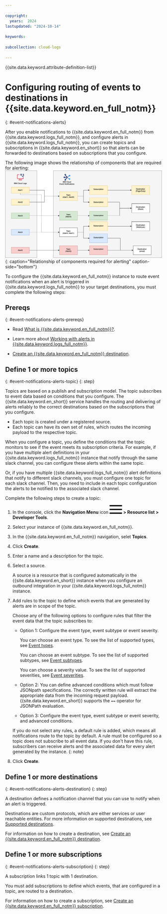 ```yaml
---

copyright:
  years:  2024
lastupdated: "2024-10-14"

keywords:

subcollection: cloud-logs

---
```


{{site.data.keyword.attribute-definition-list}}

# Configuring routing of events to destinations in {{site.data.keyword.en_full_notm}}
{: #event-notifications-alerts}

After you enable notifications to {{site.data.keyword.en_full_notm}} from {{site.data.keyword.logs_full_notm}}, and configure alerts in {{site.data.keyword.logs_full_notm}}, you can create topics and subscriptions in {{site.data.keyword.en_short}} so that alerts can be forwarded to destinations based on subscriptions that you configure.


The following image shows the relationship of components that are required for alerting:
![Relationship of components required for alerting](../images/event-notification-resources.svg "Relationship of components required for alerting"){: caption="Relationship of components required for alerting" caption-side="bottom"}

To configure the {{site.data.keyword.en_full_notm}} instance to route event notifications when an alert is triggered in {{site.data.keyword.logs_full_notm}} to your target destinations, you must complete the following steps:


## Prereqs
{: #event-notifications-alerts-prereqs}

- Read [What is {{site.data.keyword.en_full_notm}}?](/docs/event-notifications?topic=event-notifications-en-about).

- Learn more about [Working with alerts in {{site.data.keyword.logs_full_notm}}](/docs/cloud-logs?topic=cloud-logs-event-notifications-about).

- [Create an {{site.data.keyword.en_full_notm}} destination](/docs/event-notifications?topic=event-notifications-en-create-en-destination).

## Define 1 or more topics
{: #event-notifications-alerts-topic}
{: step}

Topics are based on a publish and subscription model. The topic subscribes to event data based on conditions that you configure. The {{site.data.keyword.en_short}} service handles the routing and delivering of alerts reliably to the correct destinations based on the subscriptions that you configure.
- Each topic is created under a registered source.
- Each topic can have its own set of rules, which routes the incoming payload to the respective topic.

When you configure a topic, you define the conditions that the topic monitors to see if the event meets its subscription criteria. For example, if you have multiple alert definitions in your {{site.data.keyword.logs_full_notm}} instance that notify through the same slack channel, you can configure these alerts within the same topic.

Or, if you have multiple {{site.data.keyword.logs_full_notm}} alert definitions that notify to different slack channels, you must configure one topic for each slack channel. Then, you need to include in each topic configuration the alerts to be notified to the associated slack channel.

Complete the following steps to create a topic:

1. In the console, click the **Navigation Menu** icon ![Navigation Menu icon](../icons/icon_hamburger.svg) **> Resource list > Developer Tools**.

2. Select your instance of {{site.data.keyword.en_full_notm}}.

3. In the {{site.data.keyword.en_full_notm}} navigation, selet **Topics**.

4. Click **Create**.

5. Enter a name and a description for the topic.

6. Select a source.

    A source is a resource that is configured automatically in the {{site.data.keyword.en_short}} instance when you configure an outbound integration in your {{site.data.keyword.logs_full_notm}} instance.

7. Add rules to the topic to define which events that are generated by alerts are in scope of the topic.

    Choose any of the following options to configure rules that filter the event data that the topic subscribes to:

    - Option 1: Configure the event type, event subtype or event severity.

        You can choose an event type. To see the list of supported types, see [Event types](/docs/cloud-logs?topic=cloud-logs-cl-events-for-en-types).

        You can choose an event subtype. To see the list of supported subtypes, see [Event subtypes](/docs/cloud-logs?topic=cloud-logs-cl-events-for-en-subtypes).

        You can choose a severity value. To see the list of supported severities, see [Event severities](/docs/cloud-logs?topic=cloud-logs-event-severities).

    - Option 2: You can define advanced conditions which must follow JSONpath specifications. The correctly written rule will extract the appropriate data from the incoming request payload. {{site.data.keyword.en_short}} supports the `==` operator for JSONPath evaluation.

    - Option 3: Configure the event type, event subtype or event severity, and advanced conditions.

   If you do not select any rules, a default rule is added, which means all notifications route to the topic by default. A rule must be configured so a topic does not subscribe to all event data. If you don't have this rule, subscribers can receive alerts and the associated data for every alert generated by the instance.
   {: note}

8. Click **Create**.




## Define 1 or more destinations
{: #event-notifications-alerts-destination}
{: step}

A destination defines a notification channel that you can use to notify when an alert is triggered.

Destinations are custom protocols, which are either services or user reachable entities. For more information on supported destinations, see [Supported destinations](/docs/event-notifications?topic=event-notifications-supported-destinations).

For information on how to create a destination, see [Create an {{site.data.keyword.en_full_notm}} destination](/docs/event-notifications?topic=event-notifications-en-create-en-destination).

## Define 1 or more subscriptions
{: #event-notifications-alerts-subscription}
{: step}

A subscription links 1 topic with 1 destination.

You must add subscriptions to define which events, that are configured in a topic, are routed to a destination.

For information on how to create a subscription, see [Create an {{site.data.keyword.en_full_notm}} subscription](/docs/event-notifications?topic=event-notifications-en-create-en-subscription).
